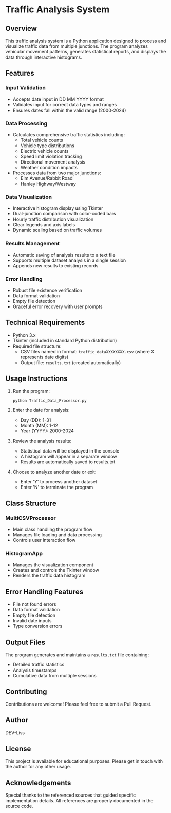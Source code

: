 # Traffic Analysis System

## Overview
This traffic analysis system is a Python application designed to process and visualize traffic data from multiple junctions. The program analyzes vehicular movement patterns, generates statistical reports, and displays the data through interactive histograms.

## Features

### Input Validation
- Accepts date input in DD MM YYYY format
- Validates input for correct data types and ranges
- Ensures dates fall within the valid range (2000-2024)

### Data Processing
- Calculates comprehensive traffic statistics including:
  - Total vehicle counts
  - Vehicle type distributions
  - Electric vehicle counts
  - Speed limit violation tracking
  - Directional movement analysis
  - Weather condition impacts
- Processes data from two major junctions:
  - Elm Avenue/Rabbit Road
  - Hanley Highway/Westway

### Data Visualization
- Interactive histogram display using Tkinter
- Dual-junction comparison with color-coded bars
- Hourly traffic distribution visualization
- Clear legends and axis labels
- Dynamic scaling based on traffic volumes

### Results Management
- Automatic saving of analysis results to a text file
- Supports multiple dataset analysis in a single session
- Appends new results to existing records

### Error Handling
- Robust file existence verification
- Data format validation
- Empty file detection
- Graceful error recovery with user prompts

## Technical Requirements
- Python 3.x
- Tkinter (included in standard Python distribution)
- Required file structure:
  - CSV files named in format: `traffic_dataXXXXXXXX.csv` (where X represents date digits)
  - Output file: `results.txt` (created automatically)

## Usage Instructions

1. Run the program:
   ```python
   python Traffic_Data_Processor.py
   ```

2. Enter the date for analysis:
   - Day (DD): 1-31
   - Month (MM): 1-12
   - Year (YYYY): 2000-2024

3. Review the analysis results:
   - Statistical data will be displayed in the console
   - A histogram will appear in a separate window
   - Results are automatically saved to results.txt

4. Choose to analyze another date or exit:
   - Enter 'Y' to process another dataset
   - Enter 'N' to terminate the program

## Class Structure

### MultiCSVProcessor
- Main class handling the program flow
- Manages file loading and data processing
- Controls user interaction flow

### HistogramApp
- Manages the visualization component
- Creates and controls the Tkinter window
- Renders the traffic data histogram

## Error Handling Features
- File not found errors
- Data format validation
- Empty file detection
- Invalid date inputs
- Type conversion errors

## Output Files
The program generates and maintains a `results.txt` file containing:
- Detailed traffic statistics
- Analysis timestamps
- Cumulative data from multiple sessions

## Contributing
Contributions are welcome! Please feel free to submit a Pull Request.

## Author
DEV-Liss

## License
This project is available for educational purposes. Please get in touch with the author for any other usage.

## Acknowledgements
Special thanks to the referenced sources that guided specific implementation details. All references are properly documented in the source code.

